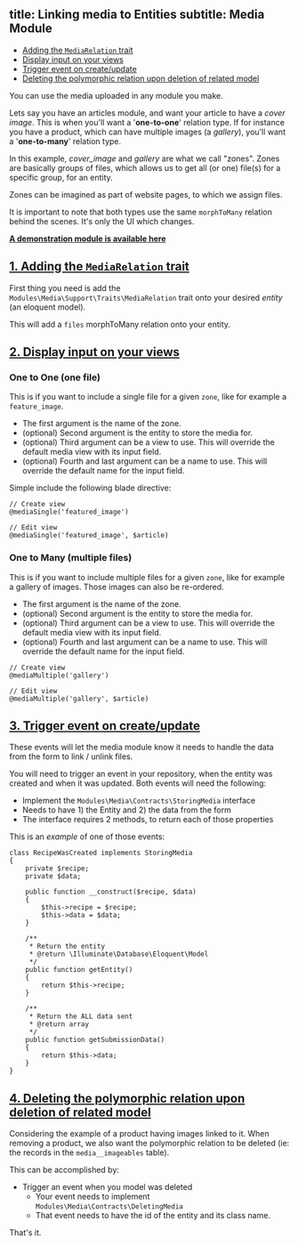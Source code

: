 title: Linking media to Entities
subtitle: Media Module
-------

- [Adding the `MediaRelation` trait](#adding-media-relation-trait)
- [Display input on your views](#display-input-on-views)
- [Trigger event on create/update](#trigger-event)
- [Deleting the polymorphic relation upon deletion of related model](#delete-polymorphic-relation)

You can use the media uploaded in any module you make. 

Lets say you have an articles module, and want your article to have a *cover image*. This is when you'll want a '**one-to-one**' relation type. If for instance you have a product, which can have multiple images (a *gallery*), you'll want a '**one-to-many**' relation type.

In this example, *cover_image* and *gallery* are what we call "zones". Zones are basically groups of files, which allows us to get all (or one) file(s) for a specific group, for an entity.

Zones can be imagined as part of website pages, to which we assign files.

It is important to note that both types use the same `morphToMany` relation behind the scenes. It's only the UI which changes.

**[A demonstration module is available here](https://github.com/AsgardCms/Media-link-example)**


## <a name="adding-media-relation-trait" class="anchor" href="#adding-media-relation-trait">1. Adding the `MediaRelation` trait</a>

First thing you need is add the `Modules\Media\Support\Traits\MediaRelation` trait onto your desired *entity* (an eloquent model).

This will add a `files` morphToMany relation onto your entity.


## <a name="display-input-on-views" class="anchor" href="#display-input-on-views">2. Display input on your views</a>


### One to One (one file)

This is if you want to include a single file for a given `zone`, like for example a `feature_image`.

- The first argument is the name of the zone.
- (optional) Second argument is the entity to store the media for.
- (optional) Third argument can be a view to use. This will override the default media view with its input field.
- (optional) Fourth and last argument can be a name to use. This will override the default name for the input field.

Simple include the following blade directive:

``` .language-php
// Create view
@mediaSingle('featured_image')

// Edit view
@mediaSingle('featured_image', $article)
```

### One to Many (multiple files)

This is if you want to include multiple files for a given `zone`, like for example a gallery of images. Those images can also be re-ordered.

- The first argument is the name of the zone.
- (optional) Second argument is the entity to store the media for.
- (optional) Third argument can be a view to use. This will override the default media view with its input field.
- (optional) Fourth and last argument can be a name to use. This will override the default name for the input field.

``` .language-php
// Create view
@mediaMultiple('gallery')

// Edit view
@mediaMultiple('gallery', $article)
```

## <a name="trigger-event" class="anchor" href="#trigger-event">3. Trigger event on create/update</a>

These events will let the media module know it needs to handle the data from the form to link / unlink files.

You will need to trigger an event in your repository, when the entity was created and when it was updated. Both events will need the following:

- Implement the `Modules\Media\Contracts\StoringMedia` interface
- Needs to have 1) the Entity and 2) the data from the form
- The interface requires 2 methods, to return each of those properties

This is an *example* of one of those events:

``` .language-php
class RecipeWasCreated implements StoringMedia
{
    private $recipe;
    private $data;

    public function __construct($recipe, $data)
    {
        $this->recipe = $recipe;
        $this->data = $data;
    }

    /**
     * Return the entity
     * @return \Illuminate\Database\Eloquent\Model
     */
    public function getEntity()
    {
        return $this->recipe;
    }

    /**
     * Return the ALL data sent
     * @return array
     */
    public function getSubmissionData()
    {
        return $this->data;
    }
}
```

## <a name="delete-polymorphic-relation" class="anchor" href="#delete-polymorphic-relation">4. Deleting the polymorphic relation upon deletion of related model</a>

Considering the example of a product having images linked to it. When removing a product, we also want the polymorphic relation to be deleted (ie: the records in the `media__imageables` table). 

This can be accomplished by: 

- Trigger an event when you model was deleted
    - Your event needs to implement `Modules\Media\Contracts\DeletingMedia`
    - That event needs to have the id of the entity and its class name.

That's it.
